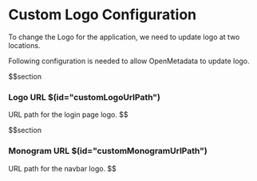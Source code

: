 # Custom Logo Configuration

To change the Logo for the application, we need to update logo at two locations.

Following configuration is needed to allow OpenMetadata to update logo.

$$section

### Logo URL $(id="customLogoUrlPath")

URL path for the login page logo.
$$

$$section

### Monogram URL $(id="customMonogramUrlPath")

URL path for the navbar logo.
$$
